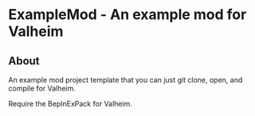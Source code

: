 # ExampleMod - An example mod for Valheim

## About

An example mod project template that you can just git clone, open, and compile for Valheim.

Require the BepInExPack for Valheim.